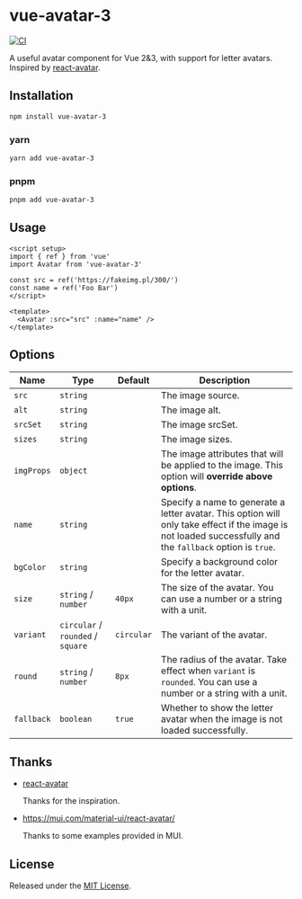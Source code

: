 # vue-avatar-3

[![CI](https://github.com/g1eny0ung/vue-avatar-3/actions/workflows/ci.yaml/badge.svg)](https://github.com/g1eny0ung/vue-avatar-3/actions/workflows/ci.yaml)

A useful avatar component for Vue 2&3, with support for letter avatars. Inspired by [react-avatar](https://github.com/ambassify/react-avatar).

## Installation

```bash
npm install vue-avatar-3
```

### yarn

```bash
yarn add vue-avatar-3
```

### pnpm

```bash
pnpm add vue-avatar-3
```

## Usage

```vue
<script setup>
import { ref } from 'vue'
import Avatar from 'vue-avatar-3'

const src = ref('https://fakeimg.pl/300/')
const name = ref('Foo Bar')
</script>

<template>
  <Avatar :src="src" :name="name" />
</template>
```

## Options

| Name       | Type                              | Default    | Description                                                                                                                                                |
| ---------- | --------------------------------- | ---------- | ---------------------------------------------------------------------------------------------------------------------------------------------------------- |
| `src`      | `string`                          |            | The image source.                                                                                                                                          |
| `alt`      | `string`                          |            | The image alt.                                                                                                                                             |
| `srcSet`   | `string`                          |            | The image srcSet.                                                                                                                                          |
| `sizes`    | `string`                          |            | The image sizes.                                                                                                                                           |
| `imgProps` | `object`                          |            | The image attributes that will be applied to the image. This option will **override above options**.                                                       |
| `name`     | `string`                          |            | Specify a name to generate a letter avatar. This option will only take effect if the image is not loaded successfully and the `fallback` option is `true`. |
| `bgColor`  | `string`                          |            | Specify a background color for the letter avatar.                                                                                                          |
| `size`     | `string` / `number`               | `40px`     | The size of the avatar. You can use a number or a string with a unit.                                                                                      |
| `variant`  | `circular` / `rounded` / `square` | `circular` | The variant of the avatar.                                                                                                                                 |
| `round`    | `string` / `number`               | `8px`      | The radius of the avatar. Take effect when `variant` is `rounded`. You can use a number or a string with a unit.                                           |
| `fallback` | `boolean`                         | `true`     | Whether to show the letter avatar when the image is not loaded successfully.                                                                               |

## Thanks

- [react-avatar](https://github.com/ambassify/react-avatar)

  Thanks for the inspiration.

- <https://mui.com/material-ui/react-avatar/>

  Thanks to some examples provided in MUI.

## License

Released under the [MIT License](https://github.com/g1eny0ung/vue-avatar-3/blob/main/LICENSE).

